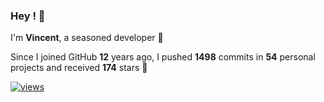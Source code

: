 ### Hey ! 👋

I'm **Vincent**, a seasoned developer 🫡

Since I joined GitHub **12** years ago, I pushed **1498** commits in **54** personal projects and received **174** stars 🥲

[![views](https://komarev.com/ghpvc/?username=vspiewak&style=flat&color=brightgreen&label=views&abbreviated=true)](https://github.com/vspiewak)